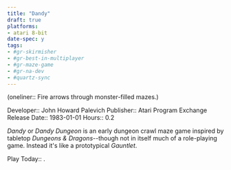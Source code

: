 ```yaml
---
title: "Dandy"
draft: true
platforms:
- atari 8-bit
date-spec: y
tags:
- #gr-skirmisher 
- #gr-best-in-multiplayer 
- #gr-maze-game 
- #gr-na-dev 
- #quartz-sync
---
```


(oneliner:: Fire arrows through monster-filled mazes.)

Developer:: John Howard Palevich
Publisher:: Atari Program Exchange
Release Date:: 1983-01-01
Hours:: 0.2

*Dandy* or *Dandy Dungeon* is an early dungeon crawl maze game inspired by tabletop *Dungeons & Dragons*--though not in itself much of a role-playing game. Instead it's like a prototypical *Gauntlet*.

Play Today:: .

